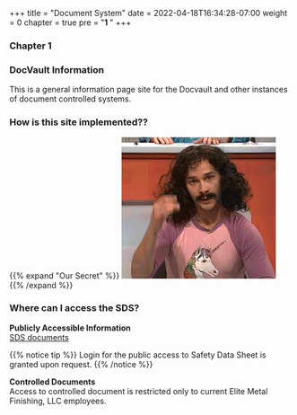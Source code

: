 +++
title = "Document System"
date = 2022-04-18T16:34:28-07:00
weight = 0
chapter = true
pre = "<b>1 </b>"
+++

### Chapter 1

### DocVault Information


This is a general information page site for the Docvault and other instances of document controlled systems.

### How is this site implemented??

{{% expand "Our Secret" %}} 
![Magick](magic.gif) 
{{% /expand %}}

### Where can I access the SDS?

**Publicly Accessible Information**<br>
[SDS documents](http://docs.elitemetalfinishing.org/)

{{% notice tip %}}
Login for the public access to Safety Data Sheet is granted upon request.
{{% /notice %}}


**Controlled Documents**<br>
Access to controlled document is restricted only to current Elite Metal Finishing, LLC employees.


